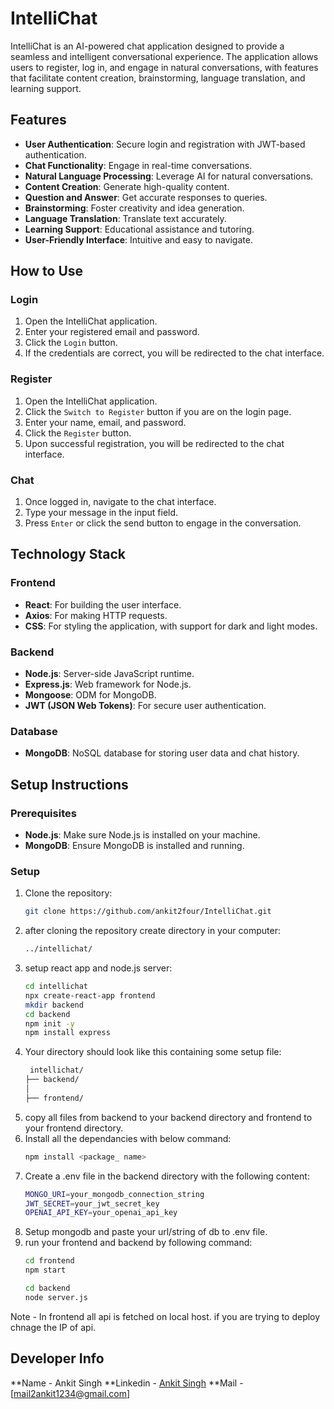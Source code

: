 # IntelliChat

IntelliChat is an AI-powered chat application designed to provide a seamless and intelligent conversational experience. The application allows users to register, log in, and engage in natural conversations, with features that facilitate content creation, brainstorming, language translation, and learning support.

## Features

- **User Authentication**: Secure login and registration with JWT-based authentication.
- **Chat Functionality**: Engage in real-time conversations.
- **Natural Language Processing**: Leverage AI for natural conversations.
- **Content Creation**: Generate high-quality content.
- **Question and Answer**: Get accurate responses to queries.
- **Brainstorming**: Foster creativity and idea generation.
- **Language Translation**: Translate text accurately.
- **Learning Support**: Educational assistance and tutoring.
- **User-Friendly Interface**: Intuitive and easy to navigate.

## How to Use

### Login
1. Open the IntelliChat application.
2. Enter your registered email and password.
3. Click the `Login` button.
4. If the credentials are correct, you will be redirected to the chat interface.

### Register
1. Open the IntelliChat application.
2. Click the `Switch to Register` button if you are on the login page.
3. Enter your name, email, and password.
4. Click the `Register` button.
5. Upon successful registration, you will be redirected to the chat interface.

### Chat
1. Once logged in, navigate to the chat interface.
2. Type your message in the input field.
3. Press `Enter` or click the send button to engage in the conversation.

## Technology Stack

### Frontend
- **React**: For building the user interface.
- **Axios**: For making HTTP requests.
- **CSS**: For styling the application, with support for dark and light modes.

### Backend
- **Node.js**: Server-side JavaScript runtime.
- **Express.js**: Web framework for Node.js.
- **Mongoose**: ODM for MongoDB.
- **JWT (JSON Web Tokens)**: For secure user authentication.

### Database
- **MongoDB**: NoSQL database for storing user data and chat history.

## Setup Instructions

### Prerequisites
- **Node.js**: Make sure Node.js is installed on your machine.
- **MongoDB**: Ensure MongoDB is installed and running.

###  Setup
1. Clone the repository:
   ```bash
   git clone https://github.com/ankit2four/IntelliChat.git
   ```
2. after cloning the repository create directory in your computer:
   ```bash
   ../intellichat/
   ```
3. setup react app and node.js server:
   ```bash
   cd intellichat
   npx create-react-app frontend
   mkdir backend
   cd backend
   npm init -y
   npm install express
   ```
4. Your directory should look like this containing some setup file:
   ```bash
    intellichat/
   ├── backend/
   │
   ├── frontend/
   
5. copy all files from backend to your backend directory and frontend to your frontend directory.
6. Install all the dependancies with below command:
   ```bash
   npm install <package_ name>
   ```
7. Create a .env file in the backend directory with the following content:
   ```bash
   MONGO_URI=your_mongodb_connection_string
   JWT_SECRET=your_jwt_secret_key
   OPENAI_API_KEY=your_openai_api_key
   ```
8. Setup mongodb and paste your url/string of db to .env file.
9. run your frontend and backend by following command:
   ```bash
   cd frontend
   npm start
   ```
   ```bash
   cd backend
   node server.js
   ```
Note - In frontend all api is fetched on local host. if you are trying to deploy chnage the IP of api.
## Developer Info
   **Name - Ankit Singh
   **Linkedin - [Ankit Singh](https://www.linkedin.com/in/ankit-singh-638733243/)
   **Mail - [mail2ankit1234@gmail.com]
   
